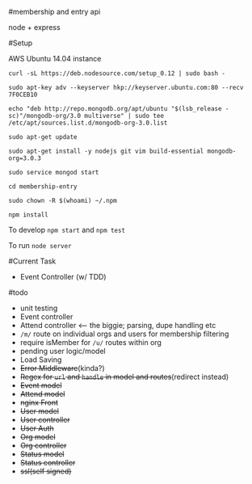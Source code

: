 #membership and entry api

node + express


#Setup

AWS Ubuntu 14.04 instance

`curl -sL https://deb.nodesource.com/setup_0.12 | sudo bash -`

`sudo apt-key adv --keyserver hkp://keyserver.ubuntu.com:80 --recv 7F0CEB10`

`echo "deb http://repo.mongodb.org/apt/ubuntu "$(lsb_release -sc)"/mongodb-org/3.0 multiverse" | sudo tee /etc/apt/sources.list.d/mongodb-org-3.0.list`

`sudo apt-get update`

`sudo apt-get install -y nodejs git vim build-essential mongodb-org=3.0.3`

`sudo service mongod start`

`cd membership-entry`

`sudo chown -R $(whoami) ~/.npm`

`npm install`

To develop
`npm start`
 and 
`npm test`

To run
`node server`

#Current Task

- Event Controller (w/ TDD)

#todo

- unit testing
- Event controller
- Attend controller <-- the biggie; parsing, dupe handling etc
- `/m/` route on individual orgs and users for membership filtering
- require isMember for `/u/` routes within org
- pending user logic/model
- Load Saving
- ~~Error Middleware~~(kinda?)
- ~~Regex for `url` and `handle` in model and routes~~(redirect instead)
- ~~Event model~~
- ~~Attend model~~
- ~~nginx Front~~
- ~~User model~~
- ~~User controller~~
- ~~User Auth~~
- ~~Org model~~
- ~~Org controller~~
- ~~Status model~~
- ~~Status controller~~
- ~~ssl(self signed)~~
